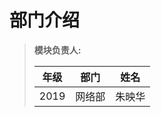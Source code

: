 # 部门介绍

> **模块负责人:**
>
> | 年级 | 部门   | 姓名   |
> | ---- | ------ | ------ |
> | 2019 | 网络部 | 朱映华 |
>
> 

